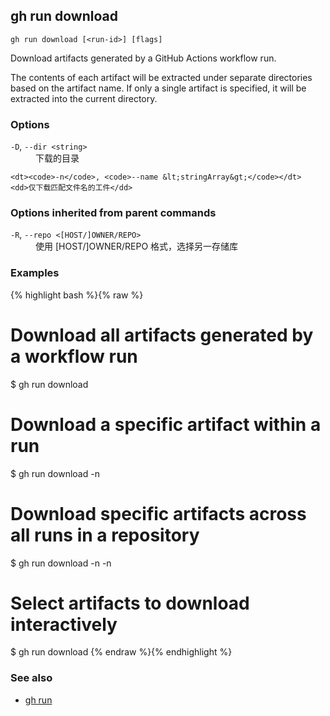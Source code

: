 

## gh run download

```
gh run download [<run-id>] [flags]
```

Download artifacts generated by a GitHub Actions workflow run.

The contents of each artifact will be extracted under separate directories based on
the artifact name. If only a single artifact is specified, it will be extracted into
the current directory.


### Options


<dl class="flags">
	<dt><code>-D</code>, <code>--dir &lt;string&gt;</code></dt>
	<dd>下载的目录</dd>

	<dt><code>-n</code>, <code>--name &lt;stringArray&gt;</code></dt>
	<dd>仅下载匹配文件名的工件</dd>
</dl>


### Options inherited from parent commands


<dl class="flags">
	<dt><code>-R</code>, <code>--repo &lt;[HOST/]OWNER/REPO&gt;</code></dt>
	<dd>使用 [HOST/]OWNER/REPO 格式，选择另一存储库</dd>
</dl>


### Examples

{% highlight bash %}{% raw %}
# Download all artifacts generated by a workflow run
$ gh run download <run-id>

# Download a specific artifact within a run
$ gh run download <run-id> -n <name>

# Download specific artifacts across all runs in a repository
$ gh run download -n <name1> -n <name2>

# Select artifacts to download interactively
$ gh run download
{% endraw %}{% endhighlight %}

### See also

* [gh run](./gh_run)
